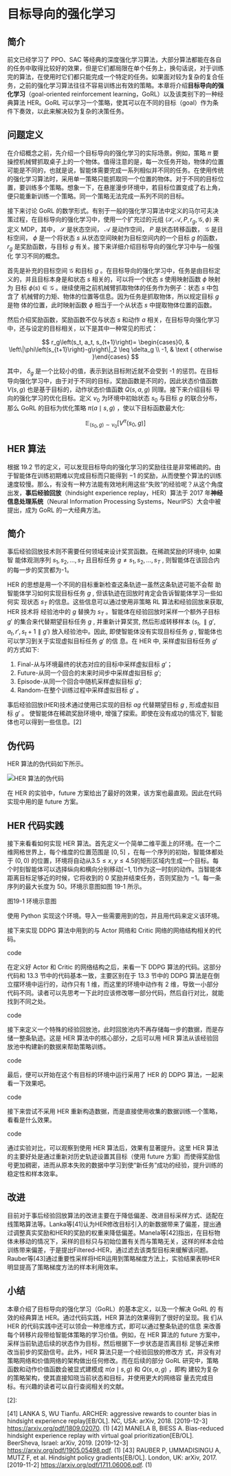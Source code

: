 

<!--
 * @version:
 * @Author:  StevenJokess（蔡舒起） https://github.com/StevenJokess
 * @Date: 2023-02-26 17:29:23
 * @LastEditors:  StevenJokess（蔡舒起） https://github.com/StevenJokess
 * @LastEditTime: 2023-09-20 01:07:04
 * @Description:
 * @Help me: 如有帮助，请赞助，失业3年了。![支付宝收款码](https://github.com/StevenJokess/d2rl/blob/master/img/%E6%94%B6.jpg)
 * @TODO::
 * @Reference:
-->
# 目标导向的强化学习

## 简介

前文已经学习了 PPO、SAC 等经典的深度强化学习算法，大部分算法都能在各自的任务中取得比较好的效果，但是它们都局限在单个任务上，换句话说，对于训练完的算法，在使用时它们都只能完成一个特定的任务。如果面对较为复杂的复合任务，之前的强化学习算法往往不容易训练出有效的策略。本章将介绍**目标导向的强化学习**（goal-oriented reinforcement learning，GoRL）以及该类别下的一种经典算法 HER。GoRL 可以学习一个策略，使其可以在不同的目标（goal）作为条件下奏效，以此来解决较为复杂的决策任务。

## 问题定义

在介绍概念之前，先介绍一个目标导向的强化学习的实际场景。例如，策略 $\pi$ 要操控机械臂抓取桌子上的一个物体。值得注意的是，每一次任务开始，物体的位置可能是不同的，也就是说，智能体需要完成一系列相似并不同的任务。在使用传统的强化学习算法时，采用单一策略只能抓取同一个位置的物体。对于不同的目标位置，要训练多个策略。想象一下，在悬崖漫步环境中，若目标位置变成了右上角，便只能重新训练一个策略。同一个策略无法完成一系列不同的目标。

接下来讨论 GoRL 的数学形式。有别于一般的强化学习算法中定义的马尔可夫决 策过程，在目标导向的强化学习中，使用一个扩充过的元组 $\left\langle\mathcal{S}, \mathcal{A}, P, r_g, \mathcal{G}, \phi\right\rangle$ 来定义 MDP，其中， $\mathcal{S}$ 是状态空间， $\mathcal{A}$ 是动作空间， $P$ 是状态转移函数， $\mathcal{G}$ 是目 标空间， $\phi$ 是一个将状态 $s$ 从状态空间映射为目标空间内的一个目标 $g$ 的函数， $r_g$ 是奖励函数，与目标 $g$ 有关。接下来详细介绍目标导向的强化学习中与一般强化 学习不同的概念。

首先是补充的目标空间 $\mathcal{G}$ 和目标 $g$ 。在目标导向的强化学习中，任务是由目标定 义的，并且目标本身是和状态 $s$ 相关的，可以将一个状态 $s$ 使用映射函数 $\phi$ 映射为 目标 $\phi(s) \in \mathcal{G}$ 。继续使用之前机械臂抓取物体的任务作为例子：状态 $s$ 中包含了 机械臂的力矩、物体的位置等信息。因为任务是抓取物体，所以规定目标 $g$ 是物 体的位置，此时映射函数 $\phi$ 相当于一个从状态 $s$ 中提取物体位置的函数。

然后介绍奖励函数，奖励函数不仅与状态 $s$ 和动作 $a$ 相关，在目标导向强化学习 中，还与设定的目标相关，以下是其中一种常见的形式：

$$
r_g\left(s_t, a_t, s_{t+1}\right)= \begin{cases}0, & \left\|\phi\left(s_{t+1}\right)-g\right\|_2 \leq \delta_g \\ -1, & \text { otherwise }\end{cases}
$$

其中， $\delta_g$ 是一个比较小的值，表示到达目标附近就不会受到 -1 的惩罚。在目标 导向强化学习中，由于对于不同的目标，奖励函数是不同的，因此状态价值函数 $V(s, g)$ 也是基于目标的，动作状态价值函数 $Q(s, a, g)$ 同理。接下来介绍目标 导向的强化学习的优化目标。定义 $\nu_0$ 为环境中初始状态 $s_0$ 与目标 $g$ 的联合分布， 那么 GoRL 的目标为优化策略 $\pi(a \mid s, g)$ ，使以下目标函数最大化:

$$
\mathbb{E}_{\left(s_0, g\right) \sim \nu_0}\left[V^\pi\left(s_0, g\right)\right]
$$

## HER 算法

根据 19.2 节的定义，可以发现目标导向的强化学习的奖励往往是非常稀疏的。由于智能体在训练初期难以完成目标而只能得到 $-1$ 的奖励，从而使整个算法的训练速度较慢。那么，有没有一种方法能有效地利用这些“失败”的经验呢？从这个角度出发，**事后经验回放**（hindsight experience replay，HER）算法于 2017 年**神经信息处理系统**（Neural Information Processing Systems，NeurIPS）大会中被提出，成为 GoRL 的一大经典方法。

## 简介

事后经验回放技术则不需要任何领域来设计奖赏函数。在稀疏奖励的环境中, 如果智 能体观测序列  $s_1,s_2,…,s_T$ 且目标任务  $g≠s_1,s_2,…,s_T$ , 则智能体在该回合内的每一步的奖赏都为-1。

HER 的思想是用一个不同的目标重新检查这条轨迹一虽然这条轨迹可能不会帮 助智能体学习如何实现目标任务  $g$ , 但该轨迹在回放时肯定会告诉智能体学习一些如何实 现状态  $s_T$ 的信息。这些信息可以通过使用非策略 RL 算法和经验回放来获取, HER 技术将 经验池中的 $g$ 替换为 $s_T$
。智能体在经验回放时采样一个额外子目标 $g′$ 的集合来代替期望目标任务 $g$ , 并重新计算奖赏, 然后形成转移样本  $(s_t, ∥g′,a_t,r′,s_t+1∥g′)$ 放入经验池中。因此, 即使智能体没有实现目标任务 $g$ , 智能体也可以学习到关于实现虚拟目标任务 $g′$ 的信 息。在 HER 中, 采样虚拟目标任务 $g′$ 的方式如下:

1. Final-从与环境最终的状态对应的目标中采样虚拟目标 $g′$；
2. Future-从同一个回合的末来时间步中采样虚拟目标 $g'$;
3. Episode-从同一个回合中随机采样虚拟目标 $g'$;
4. Random-在整个训练过程中采样虚拟目标  $g′$ 。

事后经验回放(HER)技术通过使用已实现的目标 $ag$ 代替期望目标 $g$
 , 形成虚拟目标 $g′$ 。 使智能体在稀疏奖励环境中, 增强了探索。即使在没有成功的情况下, 智能体也可以得到一些信息。[2]

 ## 伪代码

HER 算法的伪代码如下所示。

![HER 算法的伪代码](../../img/HER.jpg)

在 HER 的实验中，future 方案给出了最好的效果，该方案也最直观。因此在代码实现中用的是 future 方案。

## HER 代码实践

接下来看看如何实现 HER 算法。首先定义一个简单二维平面上的环境。在一个二维网格世界上，每个维度的位置范围是 $[0,5]$ ，在每一个序列的初始，智能体都处于 $(0, 0)$ 的位置，环境将自动从$3.5 \leq x, y \leq 4.5$的矩形区域内生成一个目标。每个时刻智能体可以选择纵向和横向分别移动$[-1,1]$作为这一时刻的动作。当智能体距离目标足够近的时候，它将收到的 0 奖励并结束任务，否则奖励为 $-1$。每一条序列的最大长度为 50。环境示意图如图 19-1 所示。

图19-1 环境示意图

使用 Python 实现这个环境。导入一些需要用到的包，并且用代码来定义该环境。


接下来实现 DDPG 算法中用到的与 Actor 网络和 Critic 网络的网络结构相关的代码。

code

在定义好 Actor 和 Critic 的网络结构之后，来看一下 DDPG 算法的代码。这部分代码和 13.3 节中的代码基本一致，主要区别在于 13.3 节中的 DDPG 算法是在倒立摆环境中运行的，动作只有 1 维，而这里的环境中动作有 2 维，导致一小部分代码不同。读者可以先思考一下此时应该修改哪一部分代码，然后自行对比，就能找到不同之处。

code

接下来定义一个特殊的经验回放池，此时回放池内不再存储每一步的数据，而是存储一整条轨迹。这是 HER 算法中的核心部分，之后可以用 HER 算法从该经验回放池中构建新的数据来帮助策略训练。

code

最后，便可以开始在这个有目标的环境中运行采用了 HER 的 DDPG 算法，一起来看一下效果吧。

code

接下来尝试不采用 HER 重新构造数据，而是直接使用收集的数据训练一个策略，看看是什么效果。

code

通过实验对比，可以观察到使用 HER 算法后，效果有显著提升。这里 HER 算法的主要好处是通过重新对历史轨迹设置其目标（使用 future 方案）而使得奖励信号更加稠密，进而从原本失败的数据中学习到使“新任务”成功的经验，提升训练的稳定性和样本效率。

## 改进

目前对于事后经验回放算法的改进主要在于降低偏差、改进目标采样方式、适配在线策略算法等。Lanka等[41]认为HER修改目标引入的新数据带来了偏差，提出通过调整真实奖励和HER的奖励的权重来降低偏差。Manela等[42]指出，在目标物体未移动的情况下，采样的目标只与初始位置有关而与策略无关，这样的样本会给训练带来偏差，于是提出Filtered-HER，通过滤去该类型目标来缓解该问题。Rauber等[43]通过重要性采样将HER运用到策略梯度方法上，实验结果表明HER明显提高了策略梯度方法的样本利用效率。

## 小结

本章介绍了目标导向的强化学习（GoRL）的基本定义，以及一个解决 GoRL 的 有效的经典算法 HER。通过代码实践，HER 算法的效果得到了很好的呈现。我 们从 HER 的代码实践中还可以领会一种思维方式，即可以通过整条轨迹的信息 来改善每个转移片段带给智能体策略的学习价值。例如，在 HER 算法的 future 方案中，采样当前轨迹后续的状态作为目标，然后根据下一步状态是否离目标 足够近来修改当前步的奖励信号。此外，HER 算法只是一个经验回放的修改方 式，并没有对策略网络和价值网络的架构做出任何修改。而在后续的部分 GoRL 研究中，策略函数和动作价值函数会被显式建模成 $\pi(a \mid s, g)$ 和 $Q(s, a, g)$ ，即构 建较为复杂的策略架构，使其直接知晓当前状态和目标，并使用更大的网络容 量去完成目标。有兴趣的读者可以自行查阅相关的文献。

[1]: https://hrl.boyuai.com/chapter/3/%E7%9B%AE%E6%A0%87%E5%AF%BC%E5%90%91%E7%9A%84%E5%BC%BA%E5%8C%96%E5%AD%A6%E4%B9%A0
[2]:

[41]	LANKA S, WU Tianfu. ARCHER: aggressive rewards to counter bias in hindsight experience replay[EB/OL]. NC, USA: arXiv, 2018. [2019-12-3] https://arxiv.org/pdf/1809.02070. (1)
[42]	MANELA B, BIESS A. Bias-reduced hindsight experience replay with virtual goal prioritization[EB/OL]. BeerSheva, Israel: arXiv, 2019. [2019-12-3] https://arxiv.org/pdf/1905.05498.pdf. (1)
[43]	RAUBER P, UMMADISINGU A, MUTZ F, et al. Hindsight policy gradients[EB/OL]. London, UK: arXiv, 2017. [2019-11-2] https://arxiv.org/pdf/1711.06006.pdf. (1)
